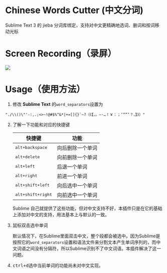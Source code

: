 # Chinese Words Cutter (中文分词)

Sublime Text 3 的 jieba 分词库绑定，支持对中文更精确地选词、删词和按词移动光标


# Screen Recording（录屏）
![](images/cwc.gif)


# Usage（使用方法）

1. 修改 **Sublime Text** 的`word_separators`设置为
```
"./\\()\"'-:,.;<>~!@#$%^&*|+=[]{}`~?（《【，。—·…！￥：；‘“”’？、】》）"
```

2. 了解一下功能和对应的快捷键

   | 快捷键                     | 功能             |
   | -------------------------- | ---------------- |
   | <kbd>alt+backspace</kbd>   | 向后删除一个单词 |
   | <kbd>alt+delete</kbd>      | 向前删除一个单词 |
   | <kbd>alt+left</kbd>        | 后退一个单词     |
   | <kbd>alt+right</kbd>       | 前进一个单词     |
   | <kbd>alt+shift+left</kbd>  | 向后选中一个单词 |
   | <kbd>alt+shift+right</kbd> | 向前选中一个单词 |

   Sublime 自己就提供了这些功能，但对中文支持不好，本插件只是在它的基础上添加对中文的支持，用法基本上与默认的一致。

3. 鼠标双击选中单词

   默认情况下，在Sublime里面双击中文，整个段都会被选中。因为Sublime是按照它的`word_separators`设置和语法文件来分割文本产生单词序列的，而中文词语之间没有分隔符，所以Sublime识别不了中文词语。本插件解决了这一问题。

4. <kbd>ctrl+d</kbd>选中当前单词的功能尚未对中文实现。
